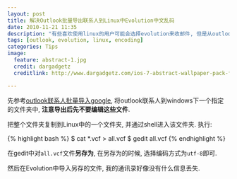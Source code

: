 ```yaml
---
layout: post
title: 解决Outlook批量导出联系人到Linux中Evolution中文乱码 
date: 2010-11-21 11:35
description: "有些喜欢使用linux的用户可能会选择evolution来收邮件, 但是从outlook导出到evolution的联系人, 所有的中文全部变成乱码, 主要是由于编码错误造成的, 下面来解决这个问题."
tags: [outlook, evolution, linux, encoding]
categories: Tips
image:
  feature: abstract-1.jpg
  credit: dargadgetz
  creditlink: http://www.dargadgetz.com/ios-7-abstract-wallpaper-pack-for-iphone-5-and-ipod-touch-retina/

---
```


先参考[outlook联系人批量导入google](/import_contacts_to_google_from_outlook/), 将outlook联系人到windows下一个指定的文件夹中, **注意导出后先不要编辑这些文件**.

把整个文件夹复制到Linux中的一个文件夹, 并通过shell进入该文件夹. 执行:

{% highlight bash %}
$ cat *.vcf > all.vcf
$ gedit all.vcf
{% endhighlight %}

在gedit中对`all.vcf`文件**另存为**, 在另存为的时候, 选择编码方式为`utf-8`即可.

然后在Evolution中导入另存的文件, 我的通讯录好像没有什么信息丢失.
